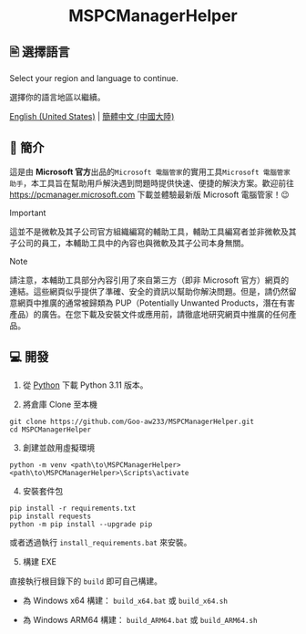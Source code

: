 <h1 align="center">MSPCManagerHelper</h1>

## 🖹 選擇語言

Select your region and language to continue.

選擇你的語言地區以繼續。

[English (United States)](./README.md) | [簡體中文 (中國大陸)](./README.zh-cn.md)

## 👏 簡介

這是由 **Microsoft 官方**出品的`Microsoft 電腦管家`的實用工具`Microsoft 電腦管家助手`，本工具旨在幫助用戶解決遇到問題時提供快速、便捷的解決方案。歡迎前往 <https://pcmanager.microsoft.com> 下載並體驗最新版 Microsoft 電腦管家！😉

> [!IMPORTANT]
> 這並不是微軟及其子公司官方組織編寫的輔助工具，輔助工具編寫者並非微軟及其子公司的員工，本輔助工具中的內容也與微軟及其子公司本身無關。

> [!NOTE]
> 請注意，本輔助工具部分內容引用了來自第三方（即非 Microsoft 官方）網頁的連結。這些網頁似乎提供了準確、安全的資訊以幫助你解決問題。但是，請仍然留意網頁中推廣的通常被歸類為 PUP（Potentially Unwanted Products，潛在有害產品）的廣告。在您下載及安裝文件或應用前，請徹底地研究網頁中推廣的任何產品。

## 💻 開發

1. 從 [Python](https://www.python.org/downloads) 下載 Python 3.11 版本。

2. 將倉庫 Clone 至本機

```
git clone https://github.com/Goo-aw233/MSPCManagerHelper.git
cd MSPCManagerHelper
```

3. 創建並啟用虛擬環境

```
python -m venv <path\to\MSPCManagerHelper>
<path\to\MSPCManagerHelper>\Scripts\activate
```

4. 安裝套件包

```
pip install -r requirements.txt
pip install requests
python -m pip install --upgrade pip
```

或者透過執行 `install_requirements.bat` 來安裝。

5. 構建 EXE

直接執行根目錄下的 `build` 即可自己構建。

- 為 Windows x64 構建：
`build_x64.bat` 或 `build_x64.sh`

- 為 Windows ARM64 構建：
`build_ARM64.bat` 或 `build_ARM64.sh`
